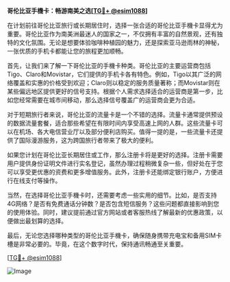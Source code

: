 **哥伦比亚手機卡：畅游南美之选[[TG💪+ @esim1088](https://t.me/s/esim1088)]**

在计划前往哥伦比亚旅行或长期居住时，选择一张合适的哥伦比亚手機卡显得尤为重要。哥伦比亚作为南美洲最迷人的国家之一，不仅拥有丰富的自然景观，还有独特的文化氛围。无论是想要体验咖啡种植园的魅力，还是探索亚马逊雨林的神秘，一张优质的手机卡都能让您的旅程更加顺畅。

首先，让我们来了解一下哥伦比亚的手機卡种类。哥伦比亚的主要运营商包括Tigo、Claro和Movistar，它们提供的手机卡各有特色。例如，Tigo以其广泛的网络覆盖和实惠的价格受到欢迎；Claro则以稳定的服务质量著称；而Movistar则在某些偏远地区提供更好的信号支持。根据个人需求选择适合的运营商是第一步，比如您经常需要在城市间移动，那么选择信号覆盖广的运营商会更为合适。

对于短期旅行者来说，哥伦比亚的流量卡是一个不错的选择。流量卡通常提供预设的数据流量套餐，适合那些希望在有限时间内享受高速上网的人群。这些流量卡可以在机场、各大电信营业厅以及部分便利店购买。值得一提的是，一些流量卡还提供了国际漫游服务，这为跨国旅行者带来了极大的便利。

如果您计划在哥伦比亚长期居住或工作，那么注册卡将是更好的选择。注册卡需要用户提供身份证明文件进行实名登记，虽然办理过程稍微复杂一些，但好处在于您可以享受更优惠的资费和更多增值服务。此外，注册卡还能绑定银行账户，方便进行在线支付等操作。

当然，在选择哥伦比亚手機卡时，还需要考虑一些实用的细节。比如，是否支持4G网络？是否有免费通话分钟数？是否包含短信服务？这些问题都直接影响到您的使用体验。同时，建议提前通过官方网站或者客服热线了解最新的优惠政策，以便做出最划算的选择。

最后，无论您选择哪种类型的哥伦比亚手機卡，确保随身携带充电宝和备用SIM卡槽是非常必要的。毕竟，在这个数字时代，保持通讯畅通至关重要。

[[TG💪+ @esim1088](https://t.me/s/esim1088)] 

![Image](https://i.postimg.cc/4NQfJmqS/Snipaste-2025-05-13-00-14-12.png)